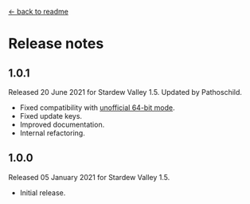 ﻿﻿[← back to readme](README.md)

# Release notes
## 1.0.1
Released 20 June 2021 for Stardew Valley 1.5. Updated by Pathoschild.

* Fixed compatibility with [unofficial 64-bit mode](https://stardewvalleywiki.com/Modding:Migrate_to_64-bit_on_Windows).
* Fixed update keys.
* Improved documentation.
* Internal refactoring.

## 1.0.0
Released 05 January 2021 for Stardew Valley 1.5.

* Initial release.
